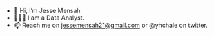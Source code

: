 - 👋 Hi, I’m Jesse Mensah
- 👨🏿‍💻 I am a Data Analyst.
- 📫 Reach me on jessemensah21@gmail.com or @yhchale on twitter. 

<!---
yhchale/yhchale is a ✨ special ✨ repository because its `README.md` (this file) appears on your GitHub profile.
You can click the Preview link to take a look at your changes.
--->
